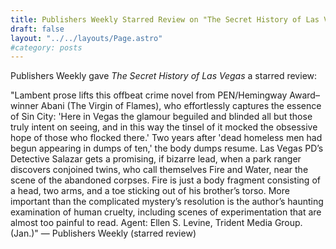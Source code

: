```yaml
---
title: Publishers Weekly Starred Review on "The Secret History of Las Vegas"
draft: false
layout: "../../layouts/Page.astro"
#category: posts
---
```

Publishers Weekly gave *The Secret History of Las Vegas* a starred review:

"Lambent prose lifts this offbeat crime novel from PEN/Hemingway Award–winner Abani (The Virgin of Flames), who effortlessly captures the essence of Sin City: 'Here in Vegas the glamour beguiled and blinded all but those truly intent on seeing, and in this way the tinsel of it mocked the obsessive hope of those who flocked there.' Two years after 'dead homeless men had begun appearing in dumps of ten,' the body dumps resume. Las Vegas PD’s Detective Salazar gets a promising, if bizarre lead, when a park ranger discovers conjoined twins, who call themselves Fire and Water, near the scene of the abandoned corpses. Fire is just a body fragment consisting of a head, two arms, and a toe sticking out of his brother’s torso. More important than the complicated mystery’s resolution is the author’s haunting examination of human cruelty, including scenes of experimentation that are almost too painful to read. Agent: Ellen S. Levine, Trident Media Group. (Jan.)"
 — Publishers Weekly (starred review)
